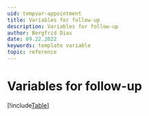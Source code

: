 ```yaml
---
uid: tempvar-appointment
title: Variables for follow-up
description: Variables for follow-up
author: Bergfrid Dias
date: 09.22.2022
keywords: template variable
topic: reference
---
```


# Variables for follow-up

[!include[Table](../../../../../common/includes/variable/table-appointment.md)]
